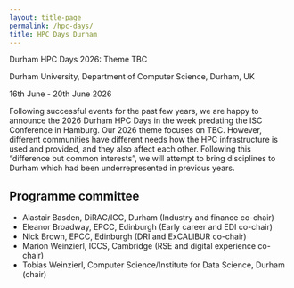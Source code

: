 ```yaml
---
layout: title-page
permalink: /hpc-days/
title: HPC Days Durham
---
```


Durham HPC Days 2026: Theme TBC
 
Durham University, Department of Computer Science, Durham, UK

16th June - 20th June 2026
 

Following successful events for the past few years, we are happy to announce the 2026 Durham HPC Days in the week predating the ISC Conference in Hamburg. Our 2026 theme focuses on TBC. However, different communities have different needs how the HPC infrastructure is used and provided, and they also affect each other. Following this “difference but common interests”, we will attempt to bring disciplines to Durham which had been underrepresented in previous years.

## Programme committee

- Alastair Basden, DiRAC/ICC, Durham (Industry and finance co-chair)
- Eleanor Broadway, EPCC, Edinburgh (Early career and EDI co-chair)
- Nick Brown, EPCC, Edinburgh (DRI and ExCALIBUR co-chair)
- Marion Weinzierl, ICCS, Cambridge (RSE and digital experience co-chair)
- Tobias Weinzierl, Computer Science/Institute for Data Science, Durham (chair)
